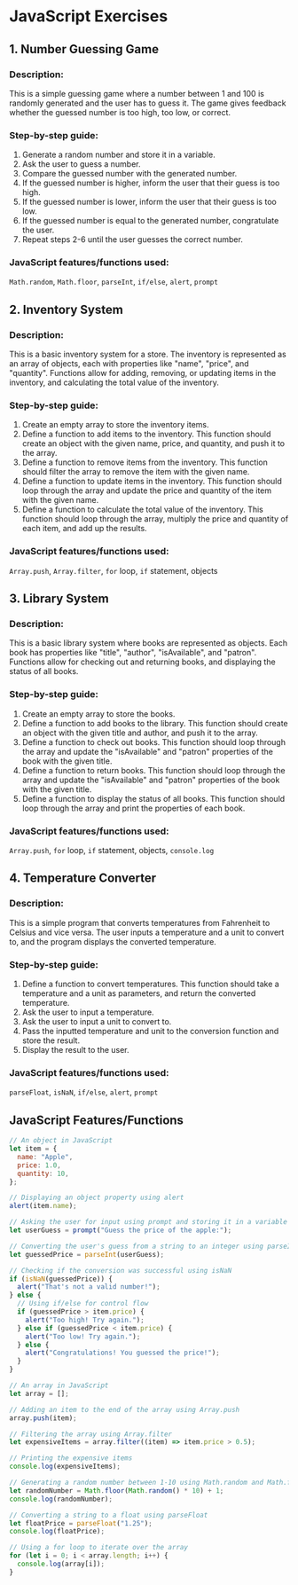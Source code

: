 # JavaScript Exercises

## 1. Number Guessing Game

### Description:

This is a simple guessing game where a number between 1 and 100 is randomly
generated and the user has to guess it. The game gives feedback whether the
guessed number is too high, too low, or correct.

### Step-by-step guide:

1. Generate a random number and store it in a variable.
2. Ask the user to guess a number.
3. Compare the guessed number with the generated number.
4. If the guessed number is higher, inform the user that their guess is too
   high.
5. If the guessed number is lower, inform the user that their guess is too low.
6. If the guessed number is equal to the generated number, congratulate the
   user.
7. Repeat steps 2-6 until the user guesses the correct number.

### JavaScript features/functions used:

`Math.random`, `Math.floor`, `parseInt`, `if/else`, `alert`, `prompt`

## 2. Inventory System

### Description:

This is a basic inventory system for a store. The inventory is represented as an
array of objects, each with properties like "name", "price", and "quantity".
Functions allow for adding, removing, or updating items in the inventory, and
calculating the total value of the inventory.

### Step-by-step guide:

1. Create an empty array to store the inventory items.
2. Define a function to add items to the inventory. This function should create
   an object with the given name, price, and quantity, and push it to the array.
3. Define a function to remove items from the inventory. This function should
   filter the array to remove the item with the given name.
4. Define a function to update items in the inventory. This function should loop
   through the array and update the price and quantity of the item with the
   given name.
5. Define a function to calculate the total value of the inventory. This
   function should loop through the array, multiply the price and quantity of
   each item, and add up the results.

### JavaScript features/functions used:

`Array.push`, `Array.filter`, `for` loop, `if` statement, objects

## 3. Library System

### Description:

This is a basic library system where books are represented as objects. Each book
has properties like "title", "author", "isAvailable", and "patron". Functions
allow for checking out and returning books, and displaying the status of all
books.

### Step-by-step guide:

1. Create an empty array to store the books.
2. Define a function to add books to the library. This function should create an
   object with the given title and author, and push it to the array.
3. Define a function to check out books. This function should loop through the
   array and update the "isAvailable" and "patron" properties of the book with
   the given title.
4. Define a function to return books. This function should loop through the
   array and update the "isAvailable" and "patron" properties of the book with
   the given title.
5. Define a function to display the status of all books. This function should
   loop through the array and print the properties of each book.

### JavaScript features/functions used:

`Array.push`, `for` loop, `if` statement, objects, `console.log`

## 4. Temperature Converter

### Description:

This is a simple program that converts temperatures from Fahrenheit to Celsius
and vice versa. The user inputs a temperature and a unit to convert to, and the
program displays the converted temperature.

### Step-by-step guide:

1. Define a function to convert temperatures. This function should take a
   temperature and a unit as parameters, and return the converted temperature.
2. Ask the user to input a temperature.
3. Ask the user to input a unit to convert to.
4. Pass the inputted temperature and unit to the conversion function and store
   the result.
5. Display the result to the user.

### JavaScript features/functions used:

`parseFloat`, `isNaN`, `if/else`, `alert`, `prompt`

## JavaScript Features/Functions

```javascript
// An object in JavaScript
let item = {
  name: "Apple",
  price: 1.0,
  quantity: 10,
};

// Displaying an object property using alert
alert(item.name);

// Asking the user for input using prompt and storing it in a variable
let userGuess = prompt("Guess the price of the apple:");

// Converting the user's guess from a string to an integer using parseInt
let guessedPrice = parseInt(userGuess);

// Checking if the conversion was successful using isNaN
if (isNaN(guessedPrice)) {
  alert("That's not a valid number!");
} else {
  // Using if/else for control flow
  if (guessedPrice > item.price) {
    alert("Too high! Try again.");
  } else if (guessedPrice < item.price) {
    alert("Too low! Try again.");
  } else {
    alert("Congratulations! You guessed the price!");
  }
}

// An array in JavaScript
let array = [];

// Adding an item to the end of the array using Array.push
array.push(item);

// Filtering the array using Array.filter
let expensiveItems = array.filter((item) => item.price > 0.5);

// Printing the expensive items
console.log(expensiveItems);

// Generating a random number between 1-10 using Math.random and Math.floor
let randomNumber = Math.floor(Math.random() * 10) + 1;
console.log(randomNumber);

// Converting a string to a float using parseFloat
let floatPrice = parseFloat("1.25");
console.log(floatPrice);

// Using a for loop to iterate over the array
for (let i = 0; i < array.length; i++) {
  console.log(array[i]);
}
```
